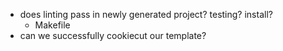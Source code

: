 - does linting pass in newly generated project? testing? install?
  - Makefile
- can we successfully cookiecut our template?